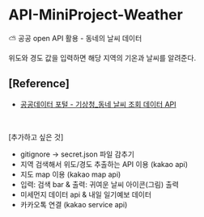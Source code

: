 # API-MiniProject-Weather
⛅ 공공 open API 활용 - 동네의 날씨 데이터 <br>

위도와 경도 값을 입력하면 해당 지역의 기온과 날씨를 알려준다.
<br>


## [Reference]
- [공공데이터 포털 - 기상청_동네 날씨 조회 데이터 API](https://www.data.go.kr/tcs/dss/selectApiDataDetailView.do?publicDataPk=15057682)

<br>


[추가하고 싶은 것]
- gitignore -> secret.json 파일 감추기
- 지역 검색해서 위도/경도 추출하는 API 이용 (kakao api)
- 지도 map 이용 (kakao map api)
- 입력: 검색 bar & 출력: 귀여운 날씨 아이콘(그림) 출력
- 미세먼지 데이터 api & 내일 일기예보 데이터
- 카카오톡 연결 (kakao service api) 

